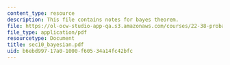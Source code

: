 ```yaml
---
content_type: resource
description: This file contains notes for bayes theorem.
file: https://ol-ocw-studio-app-qa.s3.amazonaws.com/courses/22-38-probability-and-its-applications-to-reliability-quality-control-and-risk-assessment-fall-2005/b6ebd99717a01000f60534a14fc42bfc_sec10_bayesian.pdf
file_type: application/pdf
resourcetype: Document
title: sec10_bayesian.pdf
uid: b6ebd997-17a0-1000-f605-34a14fc42bfc
---
```

